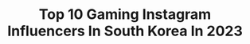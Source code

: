 ---
title: Top 10 Gaming Instagram Influencers In South Korea In 2023
description: >-
  Find top gaming Instagram influencers in South Korea in 2023. Most popular hashtags: #gaming #gamer #videogames #twitchstreamer.
platform: Instagram
hits: 13
text_top: Identify the most popular Instagram profiles on inBeat.
text_bottom: Our search engine has 13 Instagram influencers like this in South Korea for you to connect with.
profiles:
  - username: "gengesports"
    fullname: >-
      Gen.G Esports
    bio: >-
      Global esports org • Gen.G GAMING + CONTENT + MERCH 🎮 #GenG #TigerNation #ChangeTheGame
    location: "South Korea"
    followers: 62579
    engagement: 313
    commentsToLikes: 0.016482
    id: ck55j9tpbwl2a0i11cem6mbjr
    verified: true
    hashtags: "#gengpubg, #worlds2020, #genglol, #tigernation"
  - username: "gamer_lafan"
    fullname: >-
      라판 | LAFAN
    bio: >-
      게임을 좋아하는 여러분 환영합니다.🤗 Welcome to the Game World. 🌏 Nintendo | Playstation | Sega | Neogeo | Dosgame
    location: "South Korea"
    followers: 46648
    engagement: 601
    commentsToLikes: 0.037007
    id: ck0vz9gni7zfh0i19u1q511xj
    verified: false
    hashtags: "#segagenesis, #megadrive, #ninstagram, #videogameaddict"
  - username: "babyydvaa.moved"
    fullname: >-
      
    bio: >-
      - NEW ACCOUNT @babyydvaa !! ≀ ･ ☁️ ﾟ⊹ ° - One of the original dva page’s
    location: "South Korea"
    followers: 6214
    engagement: 321
    commentsToLikes: 0.009754
    id: ck0w6pj2z9p180i19zfnejfcy
    verified: false
    hashtags: "#grandmaster, #kpop, #potg, #explorepage"
  - username: "paladin_vann"
    fullname: >-
      Vann Marcus
    bio: >-
      No.1 Paladin #nerdlife Gamer, Anime and Korean Music fan Twitch: PaladinVann
    location: "South Korea"
    followers: 3547
    engagement: 808
    commentsToLikes: 0.060820
    id: ck0w25dyqmp3u0i19bjp99thw
    verified: false
    hashtags: "#gamer, #cosplayer, #cosplayingwhileblack, #follow"
  - username: "xiraoficial"
    fullname: >-
      XIRA
    bio: >-
      🎤 Singer 🇰🇷🇵🇪 🎥 TV Host 🎮 Twitch: XiraOficial 🎧 @primusgamingpi Ambass 📩 xira_2603@hotmail.com 💎 C.C of @irest_team 🕹 @ggtvlatam 👇🏻 Último Video
    location: "South Korea"
    followers: 21012
    engagement: 700
    commentsToLikes: 0.026978
    id: ck139emaokxoi0i193t31jw3q
    verified: false
    hashtags: "#picoftheday, #outfitoftheday, #xiraoficial, #nike"
  - username: "shimmycocopuffs"
    fullname: >-
      Shimmy
    bio: >-
      OG YouTuber 🎥 Digital Entrepreneur 💻 Life Mentor 📚 Mood & Vibe 🧠❤️ Inspirator & Motivator 📣🎤 Toronto & Korean 🇨🇦🇰🇷
    location: "South Korea"
    followers: 19930
    engagement: 2551
    commentsToLikes: 0.154572
    id: ck14hyqv3ct990i19nuostep8
    verified: false
    hashtags: "#asianguy, #asianboy, #koreanboy, #bubbletea"
  - username: "iamartosis"
    fullname: >-
      Dan Stemkoski
    bio: >-
      Artosis the professional commentator living in Seoul, South Korea!
    location: "South Korea"
    followers: 11444
    engagement: 464
    commentsToLikes: 0.025649
    id: ck6twjd0lsbx90j71im0vum82
    verified: false
    hashtags: "#dadtosis, #nintendoswitch, #bostonterrier, #zerglings"
  - username: "ryan.kimw"
    fullname: >-
      ryankim_
    bio: >-
      🏋️‍♂️HUMAN BALANCE INDONESIA 📌JAKUT KELAPA GADING🇲🇨 인생 다시 담백하게 함 살아봅시다. YOUTUBE: Oppa Mantul
    location: "South Korea"
    followers: 6812
    engagement: 498
    commentsToLikes: 0.036291
    id: ck5zyta19ahpr0i14f30isgtg
    verified: false
    hashtags: "#jagajarakcovid, #natural, #bali, #gym"
  - username: "dhyeee_e"
    fullname: >-
      da hye
    bio: >-
      PNU business
    location: "South Korea"
    followers: 2166
    engagement: 1305
    commentsToLikes: 0.031532
    id: ckaovnho25c8v0i78tfgalbkc
    verified: false
    hashtags: "#dmsupporters, #naming, #drmartens, #1461smooth"
  - username: "goma___cafe"
    fullname: >-
      ☕️ღ
    bio: >-
      sɪɴᴄᴇ 𝟸𝟶𝟷𝟿. 𝟷.𝟿. ☕️🥖 ᵞᴼᵁᵀᵁᴮᴱ👇
    location: "South Korea"
    followers: 26220
    engagement: 199
    commentsToLikes: 0.014515
    id: ckap0sqm5rmjn0i78188pepht
    verified: false
    hashtags: "#baking, #homecafe, #goma, #croffle"
---